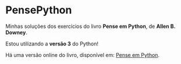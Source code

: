 # PensePython
Minhas soluções dos exercícios do livro **Pense em Python**, de **Allen B. Downey**. 

Estou utilizando a **versão 3** do Python! 

Há uma versão online do livro, disponível em: [Pense em Python](https://penseallen.github.io/PensePython2e/).